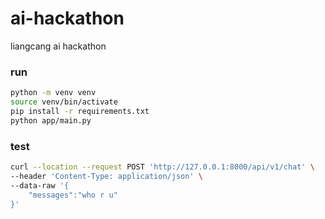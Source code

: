 # ai-hackathon
liangcang ai hackathon
### run
```sh
python -m venv venv
source venv/bin/activate
pip install -r requirements.txt
python app/main.py
```
### test
```sh
curl --location --request POST 'http://127.0.0.1:8000/api/v1/chat' \
--header 'Content-Type: application/json' \
--data-raw '{
    "messages":"who r u"
}'
```
